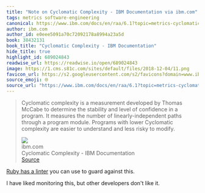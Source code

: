 ```yaml
---
title: "Note on Cyclomatic Complexity - IBM Documentation via ibm.com"
tags: metrics software-engineering
canonical: https://www.ibm.com/docs/en/raa/6.1?topic=metrics-cyclomatic-complexity
author: ibm.com
author_id: e0eee5091a70c72092178a8994a23a5d
book: 38432131
book_title: "Cyclomatic Complexity - IBM Documentation"
hide_title: true
highlight_id: 689024843
readwise_url: https://readwise.io/open/689024843
image: https://1.cms.s81c.com/sites/default/files/2018-12-04/11.png
favicon_url: https://s2.googleusercontent.com/s2/favicons?domain=www.ibm.com
source_emoji: 🌐
source_url: "https://www.ibm.com/docs/en/raa/6.1?topic=metrics-cyclomatic-complexity#:~:text=Cyclomatic%20complexity%20is,risky%20to%20modify."
---
```


> Cyclomatic complexity is a measurement developed by Thomas McCabe to determine the stability and level of confidence in a program. It measures the number of linearly-independent paths through a program module. Programs with lower Cyclomatic complexity are easier to understand and less risky to modify.
> <div class="quoteback-footer"><div class="quoteback-avatar"><img class="mini-favicon" src="https://s2.googleusercontent.com/s2/favicons?domain=www.ibm.com"></div><div class="quoteback-metadata"><div class="metadata-inner"><span style="display:none">FROM:</span><div aria-label="ibm.com" class="quoteback-author"> ibm.com</div><div aria-label="Cyclomatic Complexity - IBM Documentation" class="quoteback-title"> Cyclomatic Complexity - IBM Documentation</div></div></div><div class="quoteback-backlink"><a target="_blank" aria-label="go to the full text of this quotation" rel="noopener" href="https://www.ibm.com/docs/en/raa/6.1?topic=metrics-cyclomatic-complexity#:~:text=Cyclomatic%20complexity%20is,risky%20to%20modify." class="quoteback-arrow"> Source</a></div></div>

[Ruby has a linter](https://www.rubydoc.info/gems/rubocop/RuboCop/Cop/Metrics/CyclomaticComplexity) you can use to guard against this.

I have liked monitoring this, but other developers don't like it.